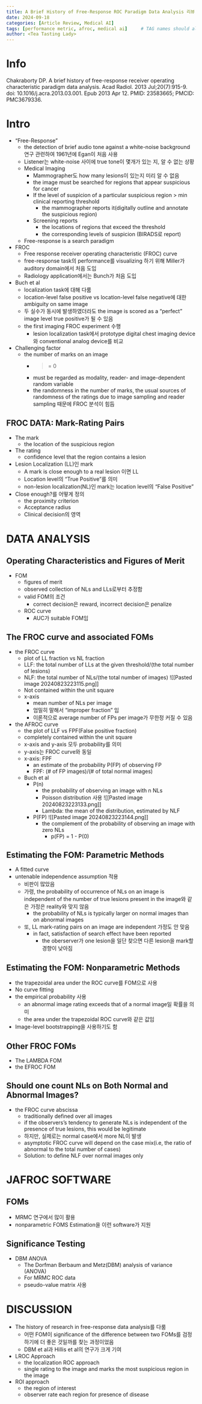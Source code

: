 ```yaml
---
title: A Brief History of Free-Response ROC Paradigm Data Analysis 리뷰
date: 2024-09-18
categories: [Article Review, Medical AI]
tags: [performance metric, afroc, medical ai]     # TAG names should always be lowercase
author: <Tea Tasting Lady>
---
```

# Info
Chakraborty DP. A brief history of free-response receiver operating characteristic paradigm data analysis. Acad Radiol. 2013 Jul;20(7):915-9. doi: 10.1016/j.acra.2013.03.001. Epub 2013 Apr 12. PMID: 23583665; PMCID: PMC3679336.

# Intro
- “Free-Response”
    - the detection of brief audio tone against a white-noise background 연구 관련하여 1961년에 Egan이 처음 사용
    - Listener는 white-noise 사이에 true tone이 몇개가 있는 지, 알 수 없는 상황
    - Medical Imaging        
        - Mammographer도 how many lesions이 있는지 미리 알 수 없음
        - the image must be searched for regions that appear suspicious for cancer
        - If the level of suspicion of a particular suspicious region > min clinical reporting threshold
            - the mammographer reports it(digitally outline and annotate the suspicious region)
        - Screening reports
            - the locations of regions that exceed the threshold
            - the corresponding levels of suspicion (BIRADS로 report)
    - Free-response is a search paradigm
- FROC
    - Free response receiver operating characteristic (FROC) curve
    - free-response task의 performance를 visualizing 하기 위해 Miller가 auditory domain에서 처음 도입
    - Radiology application에서는 Bunch가 처음 도입
- Buch et al
    - localization task에 대해 다룸
    - location-level false positive vs location-level false negative에 대한 ambiguity on same image
    - 두 실수가 동시에 발생하였더라도 the image is scored as a “perfect” image level true positive가 될 수 있음
    - the first imaging FROC experiment 수행
        - lesion localization task에서 prototype digital chest imaging device와 conventional analog device를 비교
- Challenging factor
    - the number of marks on an image
        - >= 0
        - must be regarded as modality, reader- and image-dependent random variable
        - the randomness in the number of marks, the usual sources of randomness of the ratings due to image sampling and reader sampling 때문에 FROC 분석이 힘듬

## FROC DATA: Mark-Rating Pairs
- The mark
    - the location of the suspicious region
- The rating
    - confidence level that the region contains a lesion
- Lesion Localization (LL)인 mark
    - A mark is close enough to a real lesion 이면 LL
    - Location level의 “True Positive”를 의미
    - non-lesion localization(NL)인 mark는 location level의 “False Positive”
- Close enough?를 어떻게 정의
    - the proximity criterion
    - Acceptance radius
    - Clinical decision의 영역

# DATA ANALYSIS

## Operating Characteristics and Figures of Merit
- FOM
    - figures of merit
    - observed collection of NLs and LLs로부터 추정함
    - valid FOM의 조건
        - correct decision은 reward, incorrect decision은 penalize
    - ROC curve
        - AUC가 suitable FOM임

## The FROC curve and associated FOMs
- the FROC curve
    - plot of LL fraction vs NL fraction
    - LLF: the total number of LLs at the given threshold/(the total number of lesions)
    - NLF: the total number of NLs/(the total number of images)
        ![[Pasted image 20240823223115.png]]
    - Not contained within the unit square
    - x-axis
        - mean number of NLs per image
        - 엄밀히 말해서 “improper fraction” 임
        - 이론적으로 average number of FPs per image가 무한정 커질 수 있음
- the AFROC curve
    - the plot of LLF vs FPF(False positive fraction)
    - completely contained within the unit square
    - x-axis and y-axis 모두 probability를 의미
    - y-axis는 FROC curve와 동일
    - x-axis: FPF
        - an estimate of the probability P(FP) of observing FP
        - FPF: (# of FP images)/(# of total normal images)
    - Buch et al
        - P(n)
            - the probability of observing an image with n NLs
            - Poisson distribution 사용
                ![[Pasted image 20240823223133.png]]
            - Lambda: the mean of the distribution, estimated by NLF
        - P(FP)
            ![[Pasted image 20240823223144.png]]
            - the complement of the probability of observing an image with zero NLs
                - p(FP) = 1 - P(0)

## Estimating the FOM: Parametric Methods
- A fitted curve
- untenable independence assumption 적용
    - 비판이 많았음
    - 가령, the probability of occurrence of NLs on an image is independent of the number of true lesions present in the image와 같은 가정은 reality와 맞지 않음
        - the probability of NLs is typically larger on normal images than on abnormal images
    - 또, LL mark-rating pairs on an image are independent 가정도 안 맞음
        - in fact, satisfaction of search effect have been reported
            - the oberserver가 one lesion을 일단 찾으면 다른 lesion을 mark할 경향이 낮아짐

## Estimating the FOM: Nonparametric Methods
- the trapezoidal area under the ROC curve를 FOM으로 사용
- No curve fitting
- the empirical probability 사용
    - an abnormal image rating exceeds that of a normal image일 확률을 의미
    - the area under the trapezoidal ROC curve와 같은 값임
- Image-level bootstrapping을 사용하기도 함

## Other FROC FOMs
- The LAMBDA FOM
- the EFROC FOM

## Should one count NLs on Both Normal and Abnormal Images?
- the FROC curve abscissa
    - traditionally defined over all images
    - if the observers’s tendency to generate NLs is independent of the presence of true lesions, this would be legitimate
    - 하지만, 실제로는 normal case에서 more NL이 발생
    - asymptotic FROC curve will depend on the case mix(i.e, the ratio of abnormal to the total number of cases)
    - Solution: to define NLF over normal images only

# JAFROC SOFTWARE

## FOMs
- MRMC 연구에서 많이 활용
- nonparametric FOMS Estimation을 이런 software가 지원

## Significance Testing
- DBM ANOVA
    - The Dorfman Berbaum and Metz(DBM) analysis of variance (ANOVA)
    - For MRMC ROC data
    - pseudo-value matrix 사용

# DISCUSSION
- The history of research in free-response data analysis를 다룸
    - 어떤 FOM이 significance of the difference between two FOMs를 검정하기에 더 좋은 것일까를 찾는 과정이었음
    - DBM et al과 Hillis et al의 연구가 크게 기여
- LROC Approach
    - the localization ROC approach
    - single rating to the image and marks the most suspicious region in the image
- ROI approach
    - the region of interest
    - observer rate each region for presence of disease